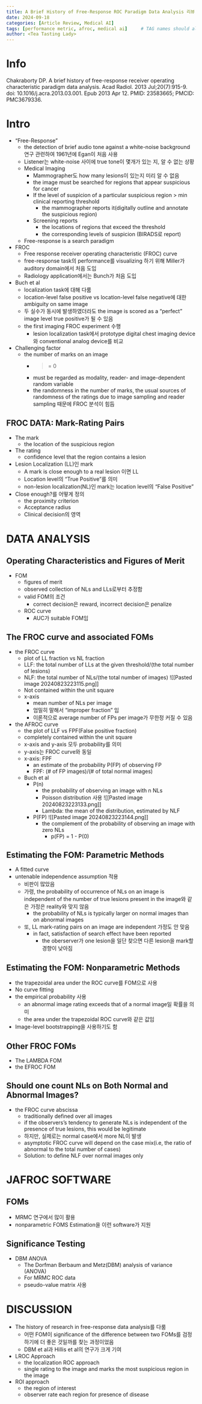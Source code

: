 ```yaml
---
title: A Brief History of Free-Response ROC Paradigm Data Analysis 리뷰
date: 2024-09-18
categories: [Article Review, Medical AI]
tags: [performance metric, afroc, medical ai]     # TAG names should always be lowercase
author: <Tea Tasting Lady>
---
```

# Info
Chakraborty DP. A brief history of free-response receiver operating characteristic paradigm data analysis. Acad Radiol. 2013 Jul;20(7):915-9. doi: 10.1016/j.acra.2013.03.001. Epub 2013 Apr 12. PMID: 23583665; PMCID: PMC3679336.

# Intro
- “Free-Response”
    - the detection of brief audio tone against a white-noise background 연구 관련하여 1961년에 Egan이 처음 사용
    - Listener는 white-noise 사이에 true tone이 몇개가 있는 지, 알 수 없는 상황
    - Medical Imaging        
        - Mammographer도 how many lesions이 있는지 미리 알 수 없음
        - the image must be searched for regions that appear suspicious for cancer
        - If the level of suspicion of a particular suspicious region > min clinical reporting threshold
            - the mammographer reports it(digitally outline and annotate the suspicious region)
        - Screening reports
            - the locations of regions that exceed the threshold
            - the corresponding levels of suspicion (BIRADS로 report)
    - Free-response is a search paradigm
- FROC
    - Free response receiver operating characteristic (FROC) curve
    - free-response task의 performance를 visualizing 하기 위해 Miller가 auditory domain에서 처음 도입
    - Radiology application에서는 Bunch가 처음 도입
- Buch et al
    - localization task에 대해 다룸
    - location-level false positive vs location-level false negative에 대한 ambiguity on same image
    - 두 실수가 동시에 발생하였더라도 the image is scored as a “perfect” image level true positive가 될 수 있음
    - the first imaging FROC experiment 수행
        - lesion localization task에서 prototype digital chest imaging device와 conventional analog device를 비교
- Challenging factor
    - the number of marks on an image
        - >= 0
        - must be regarded as modality, reader- and image-dependent random variable
        - the randomness in the number of marks, the usual sources of randomness of the ratings due to image sampling and reader sampling 때문에 FROC 분석이 힘듬

## FROC DATA: Mark-Rating Pairs
- The mark
    - the location of the suspicious region
- The rating
    - confidence level that the region contains a lesion
- Lesion Localization (LL)인 mark
    - A mark is close enough to a real lesion 이면 LL
    - Location level의 “True Positive”를 의미
    - non-lesion localization(NL)인 mark는 location level의 “False Positive”
- Close enough?를 어떻게 정의
    - the proximity criterion
    - Acceptance radius
    - Clinical decision의 영역

# DATA ANALYSIS

## Operating Characteristics and Figures of Merit
- FOM
    - figures of merit
    - observed collection of NLs and LLs로부터 추정함
    - valid FOM의 조건
        - correct decision은 reward, incorrect decision은 penalize
    - ROC curve
        - AUC가 suitable FOM임

## The FROC curve and associated FOMs
- the FROC curve
    - plot of LL fraction vs NL fraction
    - LLF: the total number of LLs at the given threshold/(the total number of lesions)
    - NLF: the total number of NLs/(the total number of images)
        ![[Pasted image 20240823223115.png]]
    - Not contained within the unit square
    - x-axis
        - mean number of NLs per image
        - 엄밀히 말해서 “improper fraction” 임
        - 이론적으로 average number of FPs per image가 무한정 커질 수 있음
- the AFROC curve
    - the plot of LLF vs FPF(False positive fraction)
    - completely contained within the unit square
    - x-axis and y-axis 모두 probability를 의미
    - y-axis는 FROC curve와 동일
    - x-axis: FPF
        - an estimate of the probability P(FP) of observing FP
        - FPF: (# of FP images)/(# of total normal images)
    - Buch et al
        - P(n)
            - the probability of observing an image with n NLs
            - Poisson distribution 사용
                ![[Pasted image 20240823223133.png]]
            - Lambda: the mean of the distribution, estimated by NLF
        - P(FP)
            ![[Pasted image 20240823223144.png]]
            - the complement of the probability of observing an image with zero NLs
                - p(FP) = 1 - P(0)

## Estimating the FOM: Parametric Methods
- A fitted curve
- untenable independence assumption 적용
    - 비판이 많았음
    - 가령, the probability of occurrence of NLs on an image is independent of the number of true lesions present in the image와 같은 가정은 reality와 맞지 않음
        - the probability of NLs is typically larger on normal images than on abnormal images
    - 또, LL mark-rating pairs on an image are independent 가정도 안 맞음
        - in fact, satisfaction of search effect have been reported
            - the oberserver가 one lesion을 일단 찾으면 다른 lesion을 mark할 경향이 낮아짐

## Estimating the FOM: Nonparametric Methods
- the trapezoidal area under the ROC curve를 FOM으로 사용
- No curve fitting
- the empirical probability 사용
    - an abnormal image rating exceeds that of a normal image일 확률을 의미
    - the area under the trapezoidal ROC curve와 같은 값임
- Image-level bootstrapping을 사용하기도 함

## Other FROC FOMs
- The LAMBDA FOM
- the EFROC FOM

## Should one count NLs on Both Normal and Abnormal Images?
- the FROC curve abscissa
    - traditionally defined over all images
    - if the observers’s tendency to generate NLs is independent of the presence of true lesions, this would be legitimate
    - 하지만, 실제로는 normal case에서 more NL이 발생
    - asymptotic FROC curve will depend on the case mix(i.e, the ratio of abnormal to the total number of cases)
    - Solution: to define NLF over normal images only

# JAFROC SOFTWARE

## FOMs
- MRMC 연구에서 많이 활용
- nonparametric FOMS Estimation을 이런 software가 지원

## Significance Testing
- DBM ANOVA
    - The Dorfman Berbaum and Metz(DBM) analysis of variance (ANOVA)
    - For MRMC ROC data
    - pseudo-value matrix 사용

# DISCUSSION
- The history of research in free-response data analysis를 다룸
    - 어떤 FOM이 significance of the difference between two FOMs를 검정하기에 더 좋은 것일까를 찾는 과정이었음
    - DBM et al과 Hillis et al의 연구가 크게 기여
- LROC Approach
    - the localization ROC approach
    - single rating to the image and marks the most suspicious region in the image
- ROI approach
    - the region of interest
    - observer rate each region for presence of disease